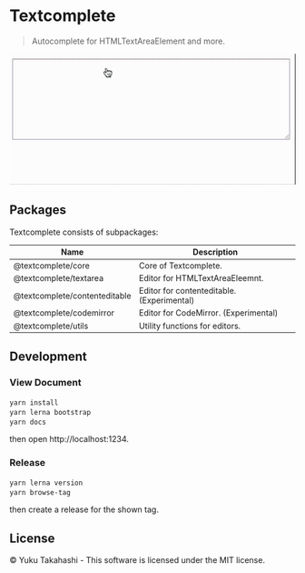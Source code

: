 # Textcomplete

> Autocomplete for HTMLTextAreaElement and more.

![](./docs/images/demo.gif)

## Packages

Textcomplete consists of subpackages:

Name                          | Description
------------------------------|-------------------------------------------
@textcomplete/core            | Core of Textcomplete.
@textcomplete/textarea        | Editor for HTMLTextAreaEleemnt.
@textcomplete/contenteditable | Editor for contenteditable. (Experimental)
@textcomplete/codemirror      | Editor for CodeMirror. (Experimental)
@textcomplete/utils           | Utility functions for editors.

## Development

### View Document

```bash
yarn install
yarn lerna bootstrap
yarn docs
```

then open http://localhost:1234.

### Release

```bash
yarn lerna version
yarn browse-tag
```

then create a release for the shown tag.

## License

&copy; Yuku Takahashi - This software is licensed under the MIT license.
